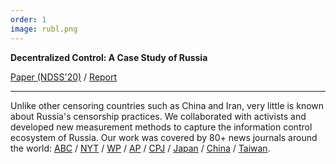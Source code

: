 ```yaml
---
order: 1
image: rubl.png
---
```


**Decentralized Control: A Case Study of Russia**  

[Paper (NDSS'20)](https://censoredplanet.org/assets/russia.pdf) /
[Report](https://censoredplanet.org/russia)

---

Unlike other censoring countries such as China and Iran, very little is known
about Russia's censorship practices. We collaborated with activists and developed
new measurement methods to capture the information control ecosystem of Russia. Our work was
covered by 80+ news journals around the world:
[ABC](https://abcnews.go.com/Politics/wireStory/study-russias-web-censoring-tool-sets-pace-imitators-66797101)
/
[NYT](https://www.nytimes.com/aponline/2019/11/06/us/politics/ap-us-russia-internet-censorship.html)
/
[WP](https://www.washingtonpost.com/business/technology/study-russias-web-censoring-tool-sets-pace-for-imitators/2019/11/06/f10dd964-00ea-11ea-8341-cc3dce52e7de_story.html)
/ 
[AP](https://apnews.com/2cee9a8f8b234f5a86987eec835f3c55)
/
[CPJ](https://cpj.org/blog/2019/11/russia-internet-censorship-censored-planet.php)
/ 
[Japan](https://www.japantimes.co.jp/news/2019/11/07/business/tech/russias-web-censoring-snooping-tool-sets-pace-imitators-study/)
/ 
[China](https://www.chinanews.net/news/262993110/study-russias-web-censoring-tool-sets-pace-for-imitators)
/ 
[Taiwan](https://www.taiwannews.com.tw/en/news/3811897).
